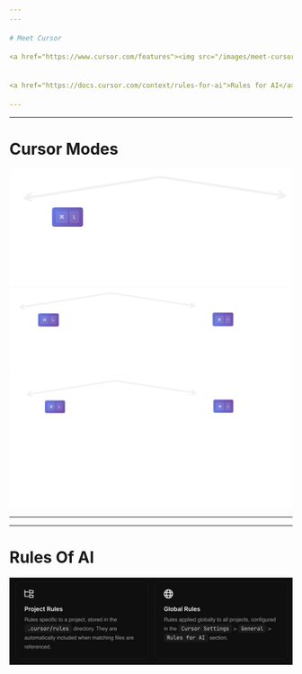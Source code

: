 ```yaml
---
---

# Meet Cursor

<a href="https://www.cursor.com/features"><img src="/images/meet-cursor.png" alt="Cursor Features" class="h-full w-full" /></a>


<a href="https://docs.cursor.com/context/rules-for-ai">Rules for AI</a>

---
```

---

# Cursor Modes


<div class="grid grid-cols-1 grid-rows-1">
<div class="w-full col-start-1 row-start-1" v-click="[0,1]">
    <img src="/images/modes1.svg" alt="Cursor Modes - Ask" class="h-full w-full" />
</div>

<div class="w-full col-start-1 row-start-1" v-click="[1,2]">
    <img src="/images/modes2.svg" alt="Cursor Modes- Agent" class="h-full w-full" />
</div>

<div class="w-full col-start-1 row-start-1" v-click="[2,3]">
    <img src="/images/modes3.svg" alt="Cursor Modes - Summary" class="h-full w-full" />
</div>

</div>

---
---

# Rules Of AI

<a href="https://docs.cursor.com/context/rules-for-ai">
<div class="w-full">
    <img src="/images/rules-of-ai.png" alt="Cursor Rules Of AI" class="h-full w-full" />
</div>

</a>




